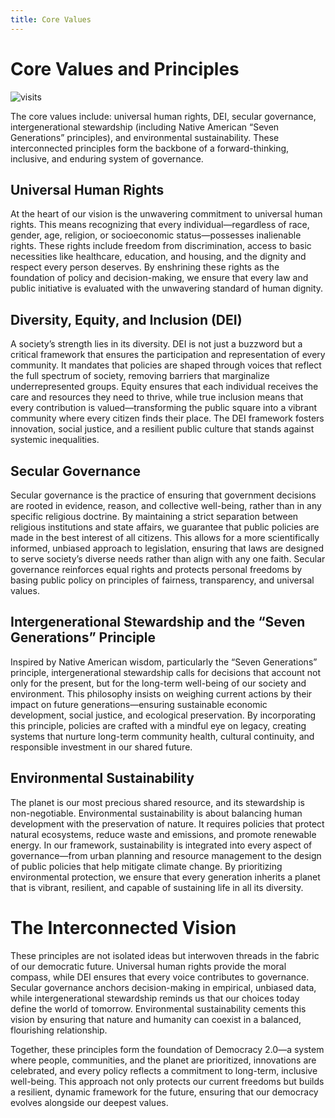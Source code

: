 ```yaml
---
title: Core Values
---
```


# Core Values and Principles

![visits](https://visit-counter.vercel.app/counter.png?page=https%3A%2F%2Fselwynpolit.github.io%2Fdemo2%2Fcore_values&s=16&c=030303&bg=00000000&no=5&ff=electrolize&tb=&ta=+Views)


The core values include: universal human rights, DEI, secular governance, intergenerational stewardship (including Native American “Seven Generations” principles), and environmental sustainability. These interconnected principles form the backbone of a forward-thinking, inclusive, and enduring system of governance.

## Universal Human Rights

At the heart of our vision is the unwavering commitment to universal human rights. This means recognizing that every individual—regardless of race, gender, age, religion, or socioeconomic status—possesses inalienable rights. These rights include freedom from discrimination, access to basic necessities like healthcare, education, and housing, and the dignity and respect every person deserves. By enshrining these rights as the foundation of policy and decision-making, we ensure that every law and public initiative is evaluated with the unwavering standard of human dignity.

## Diversity, Equity, and Inclusion (DEI)

A society’s strength lies in its diversity. DEI is not just a buzzword but a critical framework that ensures the participation and representation of every community. It mandates that policies are shaped through voices that reflect the full spectrum of society, removing barriers that marginalize underrepresented groups. Equity ensures that each individual receives the care and resources they need to thrive, while true inclusion means that every contribution is valued—transforming the public square into a vibrant community where every citizen finds their place. The DEI framework fosters innovation, social justice, and a resilient public culture that stands against systemic inequalities.

## Secular Governance

Secular governance is the practice of ensuring that government decisions are rooted in evidence, reason, and collective well-being, rather than in any specific religious doctrine. By maintaining a strict separation between religious institutions and state affairs, we guarantee that public policies are made in the best interest of all citizens. This allows for a more scientifically informed, unbiased approach to legislation, ensuring that laws are designed to serve society’s diverse needs rather than align with any one faith. Secular governance reinforces equal rights and protects personal freedoms by basing public policy on principles of fairness, transparency, and universal values.

## Intergenerational Stewardship and the “Seven Generations” Principle

Inspired by Native American wisdom, particularly the “Seven Generations” principle, intergenerational stewardship calls for decisions that account not only for the present, but for the long-term well-being of our society and environment. This philosophy insists on weighing current actions by their impact on future generations—ensuring sustainable economic development, social justice, and ecological preservation. By incorporating this principle, policies are crafted with a mindful eye on legacy, creating systems that nurture long-term community health, cultural continuity, and responsible investment in our shared future.

## Environmental Sustainability

The planet is our most precious shared resource, and its stewardship is non-negotiable. Environmental sustainability is about balancing human development with the preservation of nature. It requires policies that protect natural ecosystems, reduce waste and emissions, and promote renewable energy. In our framework, sustainability is integrated into every aspect of governance—from urban planning and resource management to the design of public policies that help mitigate climate change. By prioritizing environmental protection, we ensure that every generation inherits a planet that is vibrant, resilient, and capable of sustaining life in all its diversity.

# The Interconnected Vision

These principles are not isolated ideas but interwoven threads in the fabric of our democratic future. Universal human rights provide the moral compass, while DEI ensures that every voice contributes to governance. Secular governance anchors decision-making in empirical, unbiased data, while intergenerational stewardship reminds us that our choices today define the world of tomorrow. Environmental sustainability cements this vision by ensuring that nature and humanity can coexist in a balanced, flourishing relationship.

Together, these principles form the foundation of Democracy 2.0—a system where people, communities, and the planet are prioritized, innovations are celebrated, and every policy reflects a commitment to long-term, inclusive well-being. This approach not only protects our current freedoms but builds a resilient, dynamic framework for the future, ensuring that our democracy evolves alongside our deepest values.
